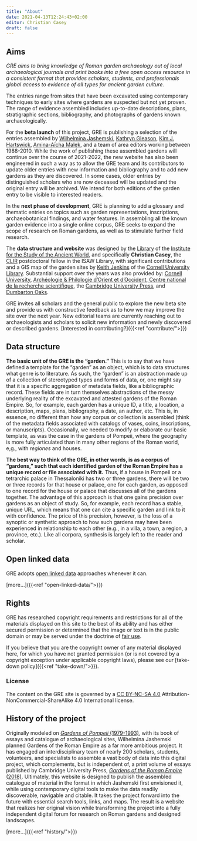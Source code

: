 ```yaml
---
title: "About"
date: 2021-04-13T12:24:43+02:00
editor: Christian Casey
draft: false
---
```


## Aims

*GRE aims to bring knowledge of Roman garden archaeology out of local archaeological journals and print books into a free open access resource in a consistent format that provides scholars, students, and professionals global access to evidence of all types for ancient garden culture.*

The entries range from sites that have been excavated using contemporary techniques to early sites where gardens are suspected but not yet proven. The range of evidence assembled includes up-to-date descriptions, plans, stratigraphic sections, bibliography, and photographs of gardens known archaeologically.

For the **beta launch** of this project, GRE is publishing a selection of the entries assembled by [Wilhelmina Jashemski](https://en.wikipedia.org/wiki/Wilhelmina_Feemster_Jashemski), [Kathryn Gleason](https://archaeology.cornell.edu/kathryn-gleason), [Kim J. Hartswick](https://cunyba.cuny.edu/staff/kim-hartswick/), [Amina-Aïcha Malek](http://www.archeo.ens.fr/Malek-Amina-Aicha.html?lang=fr), and a team of area editors working between 1988-2010. While the work of publishing these assembled gardens will continue over the course of 2021-2022, the new website has also been engineered in such a way as to allow the GRE team and its contributors to update older entries with new information and bibliography and to add new gardens as they are discovered. In some cases, older entries by distinguished scholars who are now deceased will be updated and the original entry will be archived. We intend for both editions of the garden entry to be visible to interested readers.

In the **next phase of development**, GRE is planning to add a glossary and thematic entries on topics such as garden representations, inscriptions, archaeobotanical findings, and water features. In assembling all the known garden evidence into a single online corpus, GRE seeks to expand the scope of research on Roman gardens, as well as to stimulate further field research.

The **data structure and website** was designed by the [Library](https://isaw.nyu.edu/library) of the [Institute for the Study of the Ancient World](https://isaw.nyu.edu/), and specifically **Christian Casey**, the [CLIR](https://www.clir.org/) postdoctoral fellow in the ISAW Library, with significant contributions and a GIS map of the garden sites by [Keith Jenkins](https://guides.library.cornell.edu/prf.php?account_id=9255) of the [Cornell University Library](https://www.cornell.edu/academics/library.cfm). Substantial support over the years was also provided by: [Cornell University](https://archaeology.cornell.edu/gardens-roman-empire-project), [Archéologie & Philologie d’Orient et d’Occident, Centre national de la recherche scientifique](http://www.archeo.ens.psl.eu/), the [Cambridge University Press](https://www.cambridge.org/core/books/gardens-of-the-roman-empire/929D2F393E71CB9233AE3790C424EEF9), and [Dumbarton Oaks](https://www.doaks.org/research/garden-landscape/resources/doaks-garden-archaeology).

GRE invites all scholars and the general public to explore the new beta site and provide us with constructive feedback as to how we may improve the site over the next year. New editorial teams are currently reaching out to archaeologists and scholars to solicit new information and newly discovered or described gardens. [Interested in contributing?]({{<ref "contribute/">}})

## Data structure

**The basic unit of the GRE is the “garden.”** This is to say that we have defined a template for the “garden” as an object, which is to data structures what genre is to literature. As such, the “garden” is an abstraction made up of a collection of stereotyped types and forms of data, or, one might say that it is a specific aggregation of metadata fields, like a bibliographic record. These fields are in turn themselves abstractions of the messy underlying reality of the excavated and attested gardens of the Roman Empire. So, for example, each garden has a unique ID, a title, a location, a description, maps, plans, bibliography, a date, an author, etc. This is, in essence, no different than how any corpus or collection is assembled (think of the metadata fields associated with catalogs of vases, coins, inscriptions, or manuscripts). Occasionally, we needed to modify or elaborate our basic template, as was the case in the gardens of Pompeii, where the geography is more fully articulated than in many other regions of the Roman world, e,g., with *regiones* and houses.

**The best way to think of the GRE, in other words, is as a corpus of “gardens,” such that each identified garden of the Roman Empire has a unique record or file associated with it.** Thus, if a house in Pompeii or a tetrarchic palace in Thessaloniki has two or three gardens, there will be two or three records for that house or  palace, one for each garden, as opposed to one record for the house or palace that discusses all of the gardens together. The advantage of this approach is that one gains precision over gardens as an object of study. So, for example, each record has a stable, unique URL, which means that one can cite a specific garden and link to it with confidence. The price of this precision, however, is the loss of a synoptic or synthetic approach to how such gardens may have been experienced in relationship to each other (e.g., in a villa, a town, a region, a province, etc.). Like all corpora, synthesis is largely left to the reader and scholar.

## Open linked data

GRE adopts [open linked data](https://en.wikipedia.org/wiki/Linked_data#Linked_open_data) approaches whenever it can.

[more...]({{<ref "open-linked-data/">}})

## Rights

GRE has researched copyright requirements and restrictions for all of the materials displayed on this site to the best of its ability and has either secured permission or determined that the image or text is in the public domain or may be served under the doctrine of [fair use](https://www.copyright.gov/fair-use/more-info.html).

If you believe that you are the copyright owner of any material displayed here, for which you have not granted permission (or is not covered by a copyright exception under applicable copyright laws), please see our [take-down policy]({{<ref "take-down/">}}).

### License
The content on the GRE site is governed by a [CC BY-NC-SA 4.0](https://creativecommons.org/licenses/by-nc-sa/4.0/) Attribution-NonCommercial-ShareAlike 4.0 International license.


## History of the project

Originally modeled on [*Gardens of Pompeii* (1979-1993)](http://www.worldcat.org/oclc/799117144), with its book of essays and catalogue of archaeological sites, Wilhelmina Jashemski planned  Gardens of the Roman Empire as a far more ambitious project. It has engaged an interdisciplinary team of nearly 200 scholars, students, volunteers, and specialists to assemble a vast body of data into this digital project, which complements, but is independent of, a print volume of essays published by Cambridge University Press, [*Gardens of the Roman Empire* (2018)](http://www.worldcat.org/oclc/1034800155). Ultimately, this website is designed to publish the assembled catalogue of material in the format in which Jashemski first envisioned it, while using contemporary digital tools to make the data readily discoverable, navigable and citable. It takes the project forward into the future with essential search tools, links, and maps. The result is a website that realizes her original vision while transforming the project into a fully independent digital forum for research on Roman gardens and designed landscapes. 

[more...]({{<ref "history/">}})
